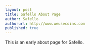 ```yaml
---
layout: post
title: Safello About Page
author: Safello
authorurl: http://www.weusecoins.com
published: true
---
```


This is an early about page for Safello.

